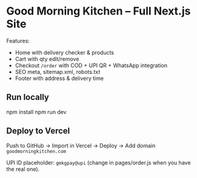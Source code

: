 # Good Morning Kitchen – Full Next.js Site

Features:
- Home with delivery checker & products
- Cart with qty edit/remove
- Checkout `/order` with COD + UPI QR + WhatsApp integration
- SEO meta, sitemap.xml, robots.txt
- Footer with address & delivery time

## Run locally
npm install
npm run dev

## Deploy to Vercel
Push to GitHub → Import in Vercel → Deploy → Add domain `goodmorningkitchen.com`

UPI ID placeholder: `gmkgpay@upi` (change in pages/order.js when you have the real one).
